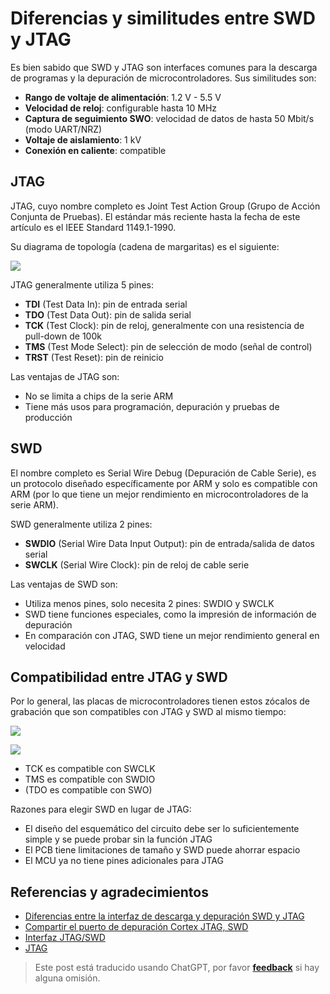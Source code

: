 # Diferencias y similitudes entre SWD y JTAG

Es bien sabido que SWD y JTAG son interfaces comunes para la descarga de programas y la depuración de microcontroladores. Sus similitudes son:

- **Rango de voltaje de alimentación**: 1.2 V - 5.5 V
- **Velocidad de reloj**: configurable hasta 10 MHz
- **Captura de seguimiento SWO**: velocidad de datos de hasta 50 Mbit/s (modo UART/NRZ)
- **Voltaje de aislamiento**: 1 kV
- **Conexión en caliente**: compatible

## JTAG

JTAG, cuyo nombre completo es Joint Test Action Group (Grupo de Acción Conjunta de Pruebas). El estándar más reciente hasta la fecha de este artículo es el IEEE Standard 1149.1-1990.

Su diagrama de topología (cadena de margaritas) es el siguiente:

![](https://wiki-media-1253965369.cos.ap-guangzhou.myqcloud.com/img/20210209191921.png)

JTAG generalmente utiliza 5 pines:

- **TDI** (Test Data In): pin de entrada serial
- **TDO** (Test Data Out): pin de salida serial
- **TCK** (Test Clock): pin de reloj, generalmente con una resistencia de pull-down de 100k
- **TMS** (Test Mode Select): pin de selección de modo (señal de control)
- **TRST** (Test Reset): pin de reinicio

Las ventajas de JTAG son:

- No se limita a chips de la serie ARM
- Tiene más usos para programación, depuración y pruebas de producción

## SWD

El nombre completo es Serial Wire Debug (Depuración de Cable Serie), es un protocolo diseñado específicamente por ARM y solo es compatible con ARM (por lo que tiene un mejor rendimiento en microcontroladores de la serie ARM).

SWD generalmente utiliza 2 pines:

- **SWDIO** (Serial Wire Data Input Output): pin de entrada/salida de datos serial
- **SWCLK** (Serial Wire Clock): pin de reloj de cable serie

Las ventajas de SWD son:

- Utiliza menos pines, solo necesita 2 pines: SWDIO y SWCLK
- SWD tiene funciones especiales, como la impresión de información de depuración
- En comparación con JTAG, SWD tiene un mejor rendimiento general en velocidad

## Compatibilidad entre JTAG y SWD

Por lo general, las placas de microcontroladores tienen estos zócalos de grabación que son compatibles con JTAG y SWD al mismo tiempo:

![](https://wiki-media-1253965369.cos.ap-guangzhou.myqcloud.com/img/20210210122923.jpg)

![](https://wiki-media-1253965369.cos.ap-guangzhou.myqcloud.com/img/20210210123714.png)

- TCK es compatible con SWCLK
- TMS es compatible con SWDIO
- (TDO es compatible con SWO)

Razones para elegir SWD en lugar de JTAG:

- El diseño del esquemático del circuito debe ser lo suficientemente simple y se puede probar sin la función JTAG
- El PCB tiene limitaciones de tamaño y SWD puede ahorrar espacio
- El MCU ya no tiene pines adicionales para JTAG

## Referencias y agradecimientos

- [Diferencias entre la interfaz de descarga y depuración SWD y JTAG](https://mp.weixin.qq.com/s/MW57t266yvv6TOweeFEUVA)
- [Compartir el puerto de depuración Cortex JTAG, SWD](https://southlife.tistory.com/107)
- [Interfaz JTAG/SWD](https://www.keil.com/support/man/docs/ulinkplus/ulinkplus_jtagswd_interface.htm)
- [JTAG](https://en.wikipedia.org/wiki/JTAG)

> Este post está traducido usando ChatGPT, por favor [**feedback**](https://github.com/linyuxuanlin/Wiki_MkDocs/issues/new) si hay alguna omisión.